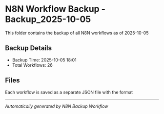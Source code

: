 # N8N Workflow Backup -Backup_2025-10-05

This folder contains the backup of all N8N workflows as of 2025-10-05

## Backup Details
- Backup Time: 2025-10-05 18:01
- Total Workflows: 26

## Files
Each workflow is saved as a separate JSON file with the format

---
*Automatically generated by N8N Backup Workflow*